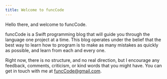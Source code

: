 ```yaml
---
title: Welcome to funcCode
---
```

Hello there, and welcome to funcCode.

funcCode is a Swift programming blog that will guide you through the language one project at a time. This blog operates under the belief that the best way to learn how to program is to make as many mistakes as quickly as possible, and learn from each and every one.

Right now, there is no structure, and no real direction, but I encourage any feedback, comments, criticism, or kind words that you might have. You can get in touch with me at [funcCode@gmail.com](mailto:funcCode@gmail.com "A predictable email address").
